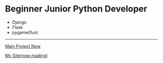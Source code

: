 # Beginner Junior Python Developer
* Django
* Flask
* pygame(fun)

---

[Main Project Now](https://github.com/DerFacn/pet-project/ "Click")


[My Site(now mading)](https://derfacn.pythonanywhere.com "Click")

